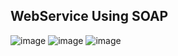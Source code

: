 ## WebService Using SOAP 
![image](https://github.com/HAMZA0707/WebService-Soap-App/assets/89112359/9e563697-c75b-4b16-b673-8fdb0a8839be)
![image](https://github.com/HAMZA0707/WebService-Soap-App/assets/89112359/4126d6c7-758d-41bc-a5f7-4e5e40a51f53)
![image](https://github.com/HAMZA0707/WebService-Soap-App/assets/89112359/8bfee89b-9901-4d71-a7f4-2b439afa101d)
